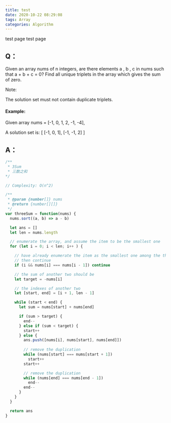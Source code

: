 ```yaml
---
title: test
date: 2020-10-22 08:29:08
tags: Array
categories: Algorithm 
---
```

test page test page
## Q：

Given an array nums of n integers, are there elements a , b , c in nums such that a + b + c = 0? Find all unique triplets in the array which gives the sum of zero.

Note:

The solution set must not contain duplicate triplets.

#### Example:

Given array nums = [-1, 0, 1, 2, -1, -4],

A solution set is:
[
[-1, 0, 1],
[-1, -1, 2]
] 
 
## A：
``` js
/**
 * 3Sum
 * 三数之和
*/

// Complexity: O(n^2)

/**
 * @param {number[]} nums
 * @return {number[][]}
 */
var threeSum = function(nums) {
  nums.sort((a, b) => a - b)

  let ans = []
  let len = nums.length

  // enumerate the array, and assume the item to be the smallest one
  for (let i = 0; i < len; i++ ) { 

    // have already enumerate the item as the smallest one among the three
    // then continue
    if (i && nums[i] === nums[i - 1]) continue 

    // the sum of another two should be
    let target = -nums[i]

    // the indexes of another two 
    let [start, end] = [i + 1, len - 1]

    while (start < end) {
      let sum = nums[start] + nums[end]

      if (sum > target) {
        end--
      } else if (sum < target) {
        start++
      } else {
        ans.push([nums[i], nums[start], nums[end]])
        
        // remove the duplication
        while (nums[start] === nums[start + 1]) 
          start++
        start++

        // remove the duplication
        while (nums[end] === nums[end - 1])
          end--
        end--
      }
    }
  }

  return ans
}
```